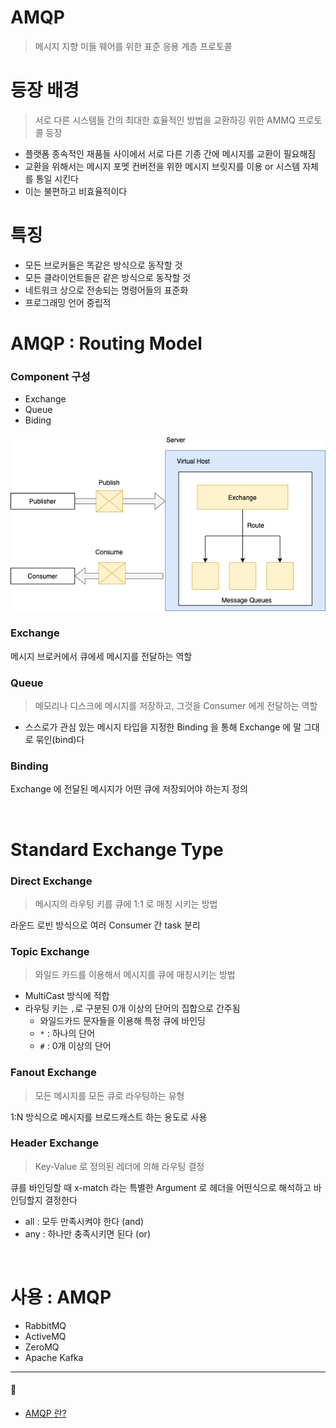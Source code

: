 # AMQP
> 메시지 지향 미들 웨어를 위한 표준 응용 계층 프로토콜

# 등장 배경
> 서로 다른 시스템들 간의 최대한 효율적인 방법을 교환하깅 위한 AMMQ 프로토콜 등장
* 플랫폼 종속적인 재품들 사이에서 서로 다른 기종 간에 메시지를 교환이 필요해짐
* 교환을 위해서는 메시지 포멧 컨버전을 위한 메시지 브릿지를 이용 or 시스템 자체를 통일 시킨다
* 이는 불편하고 비효율적이다

# 특징
* 모든 브로커들은 똑같은 방식으로 동작할 것
* 모든 클라이언트들은 같은 방식으로 동작할 것
* 네트워크 상으로 전송되는 명령어들의 표준화
* 프로그래밍 언어 중립적

# AMQP : Routing Model
### Component 구성
* Exchange
* Queue
* Biding

![img.png](img/AMQP-RoutingModel.png)

### Exchange
메시지 브로커에서 큐에세 메시지를 전달하는 역할

### Queue
> 메모리나 디스크에 메시지를 저장하고, 그것을 Consumer 에게 전달하는 역할
* 스스로가 관심 있는 메시지 타입을 지정한 Binding 을 통해 Exchange 에 말 그대로 묶인(bind)다

### Binding
Exchange 에 전달된 메시지가 어떤 큐에 저장되어야 하는지 정의

<br>

# Standard Exchange Type
### Direct Exchange
> 메시지의 라우팅 키를 큐에 1:1 로 매칭 시키는 방법

라운드 로빈 방식으로 여러 Consumer 간 task 분리

### Topic Exchange
> 와일드 카드를 이용해서 메시지를 큐에 매칭시키는 방법

* MultiCast 방식에 적합
* 라우팅 키는 `,`로 구분된 0개 이상의 단어의 집합으로 간주됨
  * 와일드카드 문자들을 이용해 특정 큐에 바인딩
  * `*` : 하나의 단어
  * `#` : 0개 이상의 단어
### Fanout Exchange
> 모든 메시지를 모든 큐로 라우팅하는 유형

1:N 방식으로 메시지를 브로드캐스트 하는 용도로 사용

### Header Exchange
> Key-Value 로 정의된 레더에 의해 라우팅 결정

큐를 바인딩할 때 x-match 라는 특별한 Argument 로 헤더을 어떤식으로 해석하고 바인딩할지 결정한다
* all : 모두 만족시켜야 한다 (and)
* any : 하나만 충족시키면 된다 (or)

<br>

# 사용 : AMQP
* RabbitMQ
* ActiveMQ
* ZeroMQ
* Apache Kafka

- - -
#### 🔗
* [AMQP 란?](https://velog.io/@gjrjr4545/AMQP)



